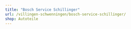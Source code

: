 ```yaml
---
title: "Bosch Service Schillinger"
url: /villingen-schwenningen/bosch-service-schillinger/
shop: Autoteile
---
```

